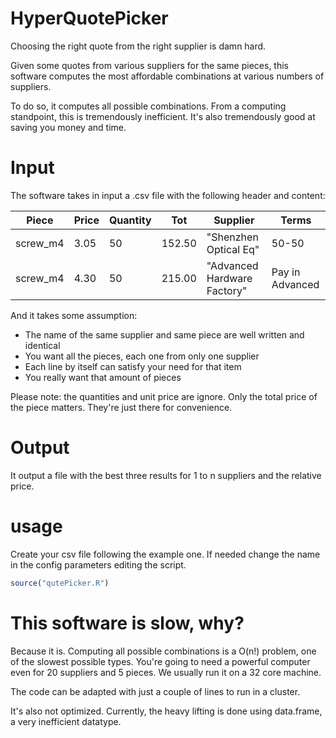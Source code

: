 # HyperQuotePicker

Choosing the right quote from the right supplier is damn hard.

Given some quotes from various suppliers for the same pieces, this software computes the most affordable combinations at various numbers of suppliers.

To do so, it computes all possible combinations. From a computing standpoint, this is tremendously inefficient. It's also tremendously good at saving you money and time.

# Input

The software takes in input a .csv file with the following header and content:

| Piece | Price | Quantity | Tot | Supplier | Terms |
| --- | --- | --- | --- | --- | --- |
| screw_m4 | 3.05 | 50 | 152.50 |"Shenzhen Optical Eq"| 50-50 |
| screw_m4 | 4.30 | 50 | 215.00 |"Advanced Hardware Factory"| Pay in Advanced | 

And it takes some assumption:

* The name of the same supplier and same piece are well written and identical
* You want all the pieces, each one from only one supplier
* Each line by itself can satisfy your need for that item
* You really want that amount of pieces


Please note: the quantities and unit price are ignore. Only the total price of the piece matters. They're just there for convenience.

# Output

It output a file with the best three results for 1 to n suppliers and the relative price.

# usage

Create your csv file following the example one. If needed change the name in the config parameters editing the script.



```R
source("qutePicker.R")
```

# This software is slow, why?

Because it is. Computing all possible combinations is a O(n!) problem, one of the slowest possible types. You're going to need a powerful computer even for 20 suppliers and 5 pieces. We usually run it on a 32 core machine.

The code can be adapted with just a couple of lines to run in a cluster.

It's also not optimized. Currently, the heavy lifting is done using data.frame, a very inefficient datatype.
